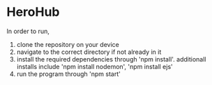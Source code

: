 # HeroHub

In order to run,
1) clone the repository on your device
2) navigate to the correct directory if not already in it
3) install the required dependencies through 'npm install'. additionall installs include 'npm install nodemon', 'npm install ejs'
4) run the program through 'npm start'
